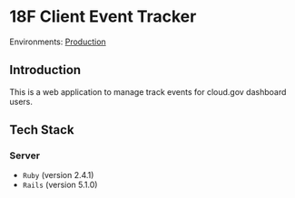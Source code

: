 # 18F Client Event Tracker


Environments: [Production](https://client-events.app.cloud.gov)


## Introduction

This is a web application to manage track events for cloud.gov dashboard users.

## Tech Stack

### Server
- `Ruby` (version 2.4.1)
- `Rails` (version 5.1.0)
